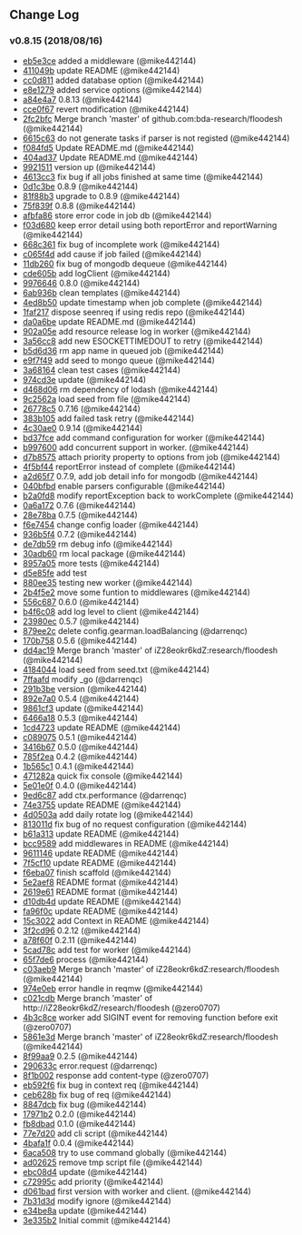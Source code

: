 ## Change Log

### v0.8.15 (2018/08/16)
- [eb5e3ce](https://github.com/bda-research/floodesh/commit/eb5e3ce09225025e6c155eff5fec02e249d12df5) added a middleware (@mike442144)
- [411049b](https://github.com/bda-research/floodesh/commit/411049b6a398b29dceb564380ab737018dd6b1f6) update README (@mike442144)
- [cc0d811](https://github.com/bda-research/floodesh/commit/cc0d811ae1d7a3ef1121e1633870bc3c8c8daa40) added database option (@mike442144)
- [e8e1279](https://github.com/bda-research/floodesh/commit/e8e1279eb587ff66d8aa66cce107de44fd5d7ea2) added service options (@mike442144)
- [a84e4a7](https://github.com/bda-research/floodesh/commit/a84e4a7b5a921fa7b5910ee5b007e3d4a5c0316e) 0.8.13 (@mike442144)
- [cce0f67](https://github.com/bda-research/floodesh/commit/cce0f67d4031ad147d76e714bc6dc93832918448) revert modification (@mike442144)
- [2fc2bfc](https://github.com/bda-research/floodesh/commit/2fc2bfc00dad284a40db3e256d07d77445bf64e4) Merge branch 'master' of github.com:bda-research/floodesh (@mike442144)
- [6615c63](https://github.com/bda-research/floodesh/commit/6615c632ef37727ee2da801e117417c071ab8145) do not generate tasks if parser is not registed (@mike442144)
- [f084fd5](https://github.com/bda-research/floodesh/commit/f084fd5219f3700bfca470caa088c54f7ea4d8b3) Update README.md (@mike442144)
- [404ad37](https://github.com/bda-research/floodesh/commit/404ad37412afaa25bff1aae3cec6e3ce6a4a7038) Update README.md (@mike442144)
- [9921511](https://github.com/bda-research/floodesh/commit/9921511503741d9dc37768b7afd13b9336b8f98c) version up (@mike442144)
- [4613cc3](https://github.com/bda-research/floodesh/commit/4613cc3e78aec291c1700d387e076d8a67862820) fix bug if all jobs finished at same time (@mike442144)
- [0d1c3be](https://github.com/bda-research/floodesh/commit/0d1c3bef84fc0ebd5ca0cbc8dcc7b5acd7bc3ea7) 0.8.9 (@mike442144)
- [81f88b3](https://github.com/bda-research/floodesh/commit/81f88b365743b49a8fc28de6a3aa6d7f6630fbbf) upgrade to 0.8.9 (@mike442144)
- [75f839f](https://github.com/bda-research/floodesh/commit/75f839f516490a59aa83e65705d0b9b2a69d02b3) 0.8.8 (@mike442144)
- [afbfa86](https://github.com/bda-research/floodesh/commit/afbfa86f7d788f01da5778f4cddcd2e1924997a2) store error code in job db (@mike442144)
- [f03d680](https://github.com/bda-research/floodesh/commit/f03d68097cde4037b0d110297a77689b3875a23f) keep error detail using both reportError and reportWarning (@mike442144)
- [668c361](https://github.com/bda-research/floodesh/commit/668c36143e682972182bb8eda4bbed5d0238e4d2) fix bug of incomplete work (@mike442144)
- [c065f4d](https://github.com/bda-research/floodesh/commit/c065f4de622ffb86e3d06c53d383d1114cedcebd) add cause if job failed (@mike442144)
- [11db260](https://github.com/bda-research/floodesh/commit/11db26063d9f88427ba5f3644d8593fb3c3335ca) fix bug of mongodb dequeue (@mike442144)
- [cde605b](https://github.com/bda-research/floodesh/commit/cde605b400fbcae17f047f1d828dd5aa0a72d076) add logClient (@mike442144)
- [9976646](https://github.com/bda-research/floodesh/commit/99766461061eefda886b227e4f7579dbdfaeb941) 0.8.0 (@mike442144)
- [6ab936b](https://github.com/bda-research/floodesh/commit/6ab936b323a799555d8e09738cb9d71a65e0cce4) clean templates (@mike442144)
- [4ed8b50](https://github.com/bda-research/floodesh/commit/4ed8b5049b30ad1d2c602c8b553d02bf5e13cec7) update timestamp when job complete (@mike442144)
- [1faf217](https://github.com/bda-research/floodesh/commit/1faf217b5a03ba7694b8a35dca5e7c2077139ce2) dispose seenreq if using redis repo (@mike442144)
- [da0a6be](https://github.com/bda-research/floodesh/commit/da0a6be69b4d7beac7e8d4eddd26bf85e6840d5b) update README.md (@mike442144)
- [902a05e](https://github.com/bda-research/floodesh/commit/902a05e53ae6acdab3a333576ed5064bb1508d33) add resource release log in worker (@mike442144)
- [3a56cc8](https://github.com/bda-research/floodesh/commit/3a56cc8e086294380484e7670c597aabffbc4b68) add new ESOCKETTIMEDOUT to retry (@mike442144)
- [b5d6d36](https://github.com/bda-research/floodesh/commit/b5d6d368bd3db9cb33f22a7d9dad8fe4f2a53ba1) rm app name in queued job (@mike442144)
- [e9f7f49](https://github.com/bda-research/floodesh/commit/e9f7f49ca9db88ca54b1543b0fbc39e989f41b2f) add seed to mongo queue (@mike442144)
- [3a68164](https://github.com/bda-research/floodesh/commit/3a6816432b3faa20ac1b22bf2a903f12e54b75ee) clean test cases (@mike442144)
- [974cd3e](https://github.com/bda-research/floodesh/commit/974cd3edc4fb08609b75695e8cc7744adcbb09b2) update (@mike442144)
- [d468d06](https://github.com/bda-research/floodesh/commit/d468d067f7fed1154887a47c691ef4804d4eef0a) rm dependency of lodash (@mike442144)
- [9c2562a](https://github.com/bda-research/floodesh/commit/9c2562aff77bca0c6fbd7cdbb8fb47cdb223493e) load seed from file (@mike442144)
- [26778c5](https://github.com/bda-research/floodesh/commit/26778c528470c7086fb6f013ac9bd2ec49395eb8) 0.7.16 (@mike442144)
- [383b105](https://github.com/bda-research/floodesh/commit/383b105a3478f61fed14539bafe36f824481d237) add failed task retry (@mike442144)
- [4c30ae0](https://github.com/bda-research/floodesh/commit/4c30ae0f09ad2e050d7e0a93368c0f243a399fff) 0.9.14 (@mike442144)
- [bd37fce](https://github.com/bda-research/floodesh/commit/bd37fce2553546dfe9dc6e7b4bb7be124aaacdd2) add command configuration for worker (@mike442144)
- [b997600](https://github.com/bda-research/floodesh/commit/b997600c53451f14e607337d03b70fa22728a053) add concurrent support in worker. (@mike442144)
- [d7b8575](https://github.com/bda-research/floodesh/commit/d7b85757350cc70ab57b05ff5456e1c431834cb0) attach priority property to options from job (@mike442144)
- [4f5bf44](https://github.com/bda-research/floodesh/commit/4f5bf44cd0699658bea6780619a5316c5eedea17) reportError instead of complete (@mike442144)
- [a2d65f7](https://github.com/bda-research/floodesh/commit/a2d65f7c13856b40a6edfad95ee92bc88231f310) 0.7.9, add job detail info for mongodb (@mike442144)
- [040bfbd](https://github.com/bda-research/floodesh/commit/040bfbd494548ebb1b119481afeb44ef9a87e370) enable parsers configurable (@mike442144)
- [b2a0fd8](https://github.com/bda-research/floodesh/commit/b2a0fd844027ceaadd8d6a2934bdbfd832eae085) modify reportException back to workComplete (@mike442144)
- [0a6a172](https://github.com/bda-research/floodesh/commit/0a6a172467d8db584b35efc4dce6529e185db9c9) 0.7.6 (@mike442144)
- [28e78ba](https://github.com/bda-research/floodesh/commit/28e78ba3d42a4d5fcaecf63c9e23123b766ddf80) 0.7.5 (@mike442144)
- [f6e7454](https://github.com/bda-research/floodesh/commit/f6e745483a73371e4f80446c3c48b60ae24681f4) change config loader (@mike442144)
- [936b5f4](https://github.com/bda-research/floodesh/commit/936b5f4ee1b265aaae55ef8be38a3ab1ad14e0df) 0.7.2 (@mike442144)
- [de7db59](https://github.com/bda-research/floodesh/commit/de7db593f6c171a508f4aa59d0cb009ed53cda9e) rm debug info (@mike442144)
- [30adb60](https://github.com/bda-research/floodesh/commit/30adb60a72282113fd80b40fbca4c5031b89a20f) rm local package (@mike442144)
- [8957a05](https://github.com/bda-research/floodesh/commit/8957a0575b225b18b6e5ea77e5f86b1e212a39ed) more tests (@mike442144)
- [d5e85fe](https://github.com/bda-research/floodesh/commit/d5e85fef24fbf0861774d74cda14a7265f0f02e0) add test
- [880ee35](https://github.com/bda-research/floodesh/commit/880ee358743c8f81aa1f61713fba31639b037f51) testing new worker (@mike442144)
- [2b4f5e2](https://github.com/bda-research/floodesh/commit/2b4f5e208a34f2c1d50ed76365eef155f871ba10) move some funtion to middlewares (@mike442144)
- [556c687](https://github.com/bda-research/floodesh/commit/556c6876ecbcf1c6102ee10795f3c6eaf67974bc) 0.6.0 (@mike442144)
- [b4f6c08](https://github.com/bda-research/floodesh/commit/b4f6c08ffd5f4f264e42a73ab57048667fad4588) add log level to client (@mike442144)
- [23980ec](https://github.com/bda-research/floodesh/commit/23980ecfb76d73f8bbccff35c58d9a4f831a3e0b) 0.5.7 (@mike442144)
- [879ee2c](https://github.com/bda-research/floodesh/commit/879ee2ca18d5eee15829ef8251af249f6319092b) delete config.gearman.loadBalancing (@darrenqc)
- [170b758](https://github.com/bda-research/floodesh/commit/170b7583be41ddb7c24208e581dfc45a3407966e) 0.5.6 (@mike442144)
- [dd4ac19](https://github.com/bda-research/floodesh/commit/dd4ac19a0fbbaa8561c23a6c0a9ee34fa1ddfd6e) Merge branch 'master' of iZ28eokr6kdZ:research/floodesh (@mike442144)
- [4184044](https://github.com/bda-research/floodesh/commit/41840448d5ea1a1b8b953eb882a73ba7feb0117a) load seed from seed.txt (@mike442144)
- [7ffaafd](https://github.com/bda-research/floodesh/commit/7ffaafd02e931ebab24bd6168965ba711684ac95) modify _go (@darrenqc)
- [291b3be](https://github.com/bda-research/floodesh/commit/291b3be6eebd36141afec2af8176350573712e6d) version (@mike442144)
- [892e7a0](https://github.com/bda-research/floodesh/commit/892e7a0850988e99e5b68bc2c2708dcc9487a887) 0.5.4 (@mike442144)
- [9861cf3](https://github.com/bda-research/floodesh/commit/9861cf390a858ca353c5728c40c83e2a579ac715) update (@mike442144)
- [6466a18](https://github.com/bda-research/floodesh/commit/6466a18be16c9984856da3f385da9c71350dd167) 0.5.3 (@mike442144)
- [1cd4723](https://github.com/bda-research/floodesh/commit/1cd4723852a3adee353f01037977f23ccc9c4252) update README (@mike442144)
- [c089075](https://github.com/bda-research/floodesh/commit/c0890755064decdf1938e76cda3982b6b6c3b98b) 0.5.1 (@mike442144)
- [3416b67](https://github.com/bda-research/floodesh/commit/3416b678b85d6e76ec001e055d063b9779024566) 0.5.0 (@mike442144)
- [785f2ea](https://github.com/bda-research/floodesh/commit/785f2ea89ca5178e1ad2fbd01475da05c68baf9e) 0.4.2 (@mike442144)
- [1b565c1](https://github.com/bda-research/floodesh/commit/1b565c1e5d839d3edc9e4d4234e69d256302ac2d) 0.4.1 (@mike442144)
- [471282a](https://github.com/bda-research/floodesh/commit/471282a28651a2df360f329bc2cb38dba07dc980) quick fix console (@mike442144)
- [5e01e0f](https://github.com/bda-research/floodesh/commit/5e01e0fbc4964e57008f1e531318f218470163f1) 0.4.0 (@mike442144)
- [9ed6c87](https://github.com/bda-research/floodesh/commit/9ed6c8730dff999d4b56614f291454ab5656adc8) add ctx.performance (@darrenqc)
- [74e3755](https://github.com/bda-research/floodesh/commit/74e3755a14b5b9406244d5ac5e9e83f48560c9cb) update README (@mike442144)
- [4d0503a](https://github.com/bda-research/floodesh/commit/4d0503a442dec422148a70b023a2418d1c2722c8) add daily rotate log (@mike442144)
- [813011d](https://github.com/bda-research/floodesh/commit/813011d77fea5f44db8844ee272cba9bf48d822b) fix bug of no request configuration (@mike442144)
- [b61a313](https://github.com/bda-research/floodesh/commit/b61a3130b403d87551ffc56375b811ab9c37452f) update README (@mike442144)
- [bcc9589](https://github.com/bda-research/floodesh/commit/bcc9589b4fe9d3a93a6e8c54dd8ce8c0e75a636b) add middlewares in README (@mike442144)
- [9611146](https://github.com/bda-research/floodesh/commit/96111468c97ef65b25dc852d6969316ed24c2e4d) update README (@mike442144)
- [7f5cf10](https://github.com/bda-research/floodesh/commit/7f5cf109e5d7791be4533ef9891485178c2f3912) update README (@mike442144)
- [f6eba07](https://github.com/bda-research/floodesh/commit/f6eba07e40998233166a302893f94676b559d092) finish scaffold (@mike442144)
- [5e2aef8](https://github.com/bda-research/floodesh/commit/5e2aef8900253e4c319d809ede6a2a52b81a6754) README format (@mike442144)
- [2619e61](https://github.com/bda-research/floodesh/commit/2619e6166cfd859f9978f57556ac0acc8775c87f) README format (@mike442144)
- [d10db4d](https://github.com/bda-research/floodesh/commit/d10db4d2ad321d85f2203ab3a7d1d263e56aed12) update README (@mike442144)
- [fa96f0c](https://github.com/bda-research/floodesh/commit/fa96f0cf5b2d1d245cf8cc7bc7edac6433a99ca0) update README (@mike442144)
- [15c3022](https://github.com/bda-research/floodesh/commit/15c302283fad64ee037e85d5c8ee4b7deb3c7392) add Context in README (@mike442144)
- [3f2cd96](https://github.com/bda-research/floodesh/commit/3f2cd9684e55e60217234d03e642c4217218192f) 0.2.12 (@mike442144)
- [a78f60f](https://github.com/bda-research/floodesh/commit/a78f60f2c1da4d6c6146829728c5659b8cba3fbc) 0.2.11 (@mike442144)
- [5cad78c](https://github.com/bda-research/floodesh/commit/5cad78cd1333fa736b7efd6e28b8ed5de6a5d87a) add test for worker (@mike442144)
- [65f7de6](https://github.com/bda-research/floodesh/commit/65f7de6d926cfd63abefcd699a66667188e5058d) process (@mike442144)
- [c03aeb9](https://github.com/bda-research/floodesh/commit/c03aeb924ef1062456eb321ea1a204e0914dbf93) Merge branch 'master' of iZ28eokr6kdZ:research/floodesh (@mike442144)
- [974e0eb](https://github.com/bda-research/floodesh/commit/974e0eb38fa613a04d210c15f89c247602007513) error handle in reqmw (@mike442144)
- [c021cdb](https://github.com/bda-research/floodesh/commit/c021cdb9f19aeccaa2d1983f363453fa8bb657d5) Merge branch 'master' of http://iZ28eokr6kdZ/research/floodesh (@zero0707)
- [4b3c8ce](https://github.com/bda-research/floodesh/commit/4b3c8cea9488d75782c87d6abe13d0496d44c221) worker add SIGINT event for removing function before exit (@zero0707)
- [5861e3d](https://github.com/bda-research/floodesh/commit/5861e3d6b7dc68e674dad596bc0746cab3e40283) Merge branch 'master' of iZ28eokr6kdZ:research/floodesh (@mike442144)
- [8f99aa9](https://github.com/bda-research/floodesh/commit/8f99aa96ae9709eb7724b07d11bdb40aa79db6ab) 0.2.5 (@mike442144)
- [290633c](https://github.com/bda-research/floodesh/commit/290633c6d73999b7cf8f1b7c941d34396c041cf1) error.request (@darrenqc)
- [8f1b002](https://github.com/bda-research/floodesh/commit/8f1b0022bdcd2725c87eee3fbe5e9f45876b9609) response add content-type (@zero0707)
- [eb592f6](https://github.com/bda-research/floodesh/commit/eb592f6f0ff7be0bd558520c25f176d0fd59dc9c) fix bug in context req (@mike442144)
- [ceb628b](https://github.com/bda-research/floodesh/commit/ceb628b2c4d1dd30237c5f8e5e791313297dd4ce) fix bug of req (@mike442144)
- [8847dcb](https://github.com/bda-research/floodesh/commit/8847dcb15dc22c37bc1c2a78184097b908c48626) fix bug (@mike442144)
- [17971b2](https://github.com/bda-research/floodesh/commit/17971b2072d8b9df3e0ce51216b98096acbc26b4) 0.2.0 (@mike442144)
- [fb8dbad](https://github.com/bda-research/floodesh/commit/fb8dbadfe1ef115e8526f1168e40317a4dc18682) 0.1.0 (@mike442144)
- [77e7d20](https://github.com/bda-research/floodesh/commit/77e7d20e212c7667b8c4f9f454aa49c3f7e263b0) add cli script (@mike442144)
- [4bafa1f](https://github.com/bda-research/floodesh/commit/4bafa1f0812e2e3b15ebbc62e3e9719c0db87c0a) 0.0.4 (@mike442144)
- [6aca508](https://github.com/bda-research/floodesh/commit/6aca508ecdee3af7122692f7363b53fb141d7908) try to use command globally (@mike442144)
- [ad02625](https://github.com/bda-research/floodesh/commit/ad02625ce5c79b635396a2739c0934e0891b9b98) remove tmp script file (@mike442144)
- [ebc08d4](https://github.com/bda-research/floodesh/commit/ebc08d421ebfc8e337d87da9bb079114816ef57c) update (@mike442144)
- [c72995c](https://github.com/bda-research/floodesh/commit/c72995cc891905f59e5cbf34ac067d36b2eef2b7) add priority (@mike442144)
- [d061bad](https://github.com/bda-research/floodesh/commit/d061bada18c63174a0514905387a424b66d65acc) first version with worker and client. (@mike442144)
- [7b31d3d](https://github.com/bda-research/floodesh/commit/7b31d3d4e49fbb6599daaa0afb373e50e6a5ea82) modify ignore (@mike442144)
- [e34be8a](https://github.com/bda-research/floodesh/commit/e34be8ac667f874df0e512ea88048a7a33b484da) update (@mike442144)
- [3e335b2](https://github.com/bda-research/floodesh/commit/3e335b20b76241e891ef9c3921bef5c49b83869d) Initial commit (@mike442144)
